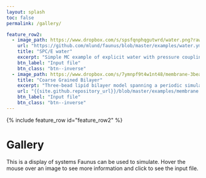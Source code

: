 ```yaml
---
layout: splash
toc: false
permalink: /gallery/

feature_row2:
  - image_path: https://www.dropbox.com/s/spsfqnphqgutwrd/water.png?raw=1
    url: "https://github.com/mlund/faunus/blob/master/examples/water.yml"
    title: "SPC/E water"
    excerpt: "Simple MC example of explicit water with pressure coupling."
    btn_label: "Input file"
    btn_class: "btn--inverse"
  - image_path: https://www.dropbox.com/s/7ymnpf9t4w1nt48/membrane-3bead.jpg?raw=1
    title: "Coarse Grained Bilayer"
    excerpt: "Three-bead lipid bilayer model spanning a periodic simulation box to form a bilayer. Wang-Landau sampling of bending modulus." 
    url: "{{site.github.repository_url}}/blob/master/examples/membrane.yml"
    btn_label: "Input file"
    btn_class: "btn--inverse"
---
```

<script src="https://cdnjs.cloudflare.com/ajax/libs/mathjax/2.7.0/MathJax.js?config=TeX-AMS-MML_HTMLorMML" type="text/javascript"></script>

{% include feature_row id="feature_row2" %}

# Gallery

This is a display of systems Faunus can be used to simulate. Hover the mouse over an
image to see more information and click to see the input file.
